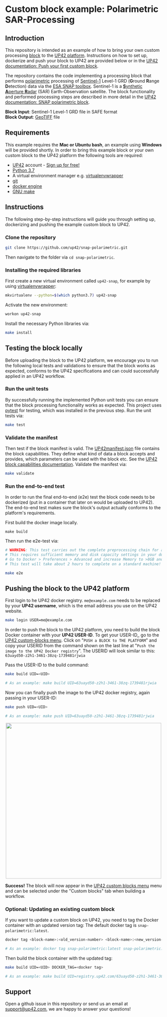 # Custom block example: Polarimetric SAR-Processing
## Introduction

This repository is intended as an example of how to bring your own custom processing
[block](https://docs.up42.com/getting-started/core-concepts.html#blocks) to the [UP42 platform](https://up42.com). 
Instructions on how to set up, dockerize and push your block to UP42 are provided below or in the 
[UP42 documentation: Push your first custom block](https://docs.up42.com/getting-started/first-custom-block.html#).

The repository contains the code implementing a processing block that performs 
[polarimetric](https://en.wikipedia.org/wiki/Polarimetry) processing of 
[Sentinel-1](https://earth.esa.int/web/guest/missions/esa-operational-eo-missions/sentinel-1) Level-1 GRD 
(**G**round **R**ange **D**etection) data via the [ESA SNAP toolbox](http://step.esa.int/main/toolboxes/snap/). 
Sentinel-1 is a [**S**ynthetic **A**perture **R**adar](https://www.sandia.gov/radar/what_is_sar/index.html) (SAR) 
Earth-Observation satellite. The block functionality and performed processing steps are described in more detail in 
the [UP42 documentation: SNAP polarimetric block](https://docs.up42.com/up42-blocks/processing/snap-polarimetric.html).

**Block Input**: Sentinel-1 Level-1 GRD file in SAFE format   
**Block Output**: [GeoTIFF](https://en.wikipedia.org/wiki/GeoTIFF) file


## Requirements

This example requires the **Mac or Ubuntu bash**, an example using **Windows** will be provided shortly.
In order to bring this example block or your own custom block to the UP42 platform the following tools are required:


 - [UP42](https://up42.com) account -  [Sign up for free!]((https://up42.com))
 - [Python 3.7](https://python.org/downloads)
 - A virtual environment manager e.g. [virtualenvwrapper](https://virtualenvwrapper.readthedocs.io/en/latest/)
 - [git](https://git-scm.com/)
 - [docker engine](https://docs.docker.com/engine/)
 - [GNU make](https://www.gnu.org/software/make/)
 
 
## Instructions

The following step-by-step instructions will guide you through setting up, dockerizing and pushing the example custom 
block to UP42.

### Clone the repository

```bash
git clone https://github.com/up42/snap-polarimetric.git
```

Then navigate to the folder via `cd snap-polarimetric`.

### Installing the required libraries

First create a new virtual environment called `up42-snap`, for example by using 
[virtualenvwrapper](https://virtualenvwrapper.readthedocs.io/en/latest/):

```bash
mkvirtualenv --python=$(which python3.7) up42-snap
```

Activate the new environment:

```bash
workon up42-snap
```

Install the necessary Python libraries via:

```bash
make install
```

## Testing the block locally

Before uploading the block to the UP42 platform, we encourage you to run the following local tests and validations to 
ensure that the block works as expected, conforms to the UP42 specifications and can could successfully applied in an 
UP42 workflow.

### Run the unit tests

By successfully running the implemented Python unit tests you can ensure that the block processing functionality works 
as expected. This project uses [pytest](https://docs.pytest.org/en/latest/) for testing, which was installed in 
the previous step. Run the unit tests via:

```bash
make test
```

### Validate the manifest

Then test if the block manifest is valid. The 
[UP42manifest.json](https://github.com/up42/snap-polarimetric/blob/master/blocks/snap-polarimetric/UP42Manifest.json)
file contains the block capabilities. They define what kind of data a block accepts and provides, which parameters 
can be used with the block etc. See the 
[UP42 block capabilities documentation](https://docs.up42.com/reference/capabilities.html?highlight=capabilities). 
Validate the manifest via:

```bash
make validate
```

### Run the end-to-end test

In order to run the final end-to-end (e2e) test the block code needs to be dockerized (put in a container that later on
would be uploaded to UP42). The end-to-end test makes sure the block's output actually conforms to the platform's 
requirements. 

First build the docker image locally.

```
make build
```

Then run the e2e-test via:

```bash
# WARNING: This test carries out the complete preprocessing chain for a full Sentinel-1 image. 
# This requires sufficient memory and disk capacity settings in your docker setup. 
# Go to Docker > Preferences > Advanced and increase Memory to >8GB and Swap to >2GB. 
# This test will take about 2 hours to complete on a standard machine! Please be patient.

make e2e
```


## Pushing the block to the UP42 platform

First login to he UP42 docker registry. `me@example.com` needs to be replaced by your **UP42 username**, 
which is the email address you use on the UP42 website.

```bash
make login USER=me@example.com
```

In order to push the block to the UP42 platform, you need to build the block Docker container with your 
**UP42 USER-ID**. To get your USER-ID‚, go to the [UP42 custom-blocks menu](https://console.up42.com/custom-blocks). 
Click on "`PUSH a BLOCK to THE PLATFORM`" and copy your USERID from the command shown on the last line at 
"`Push the image to the UP42 Docker registry`". The USERID will look similar to this: 
`63uayd50-z2h1-3461-38zq-1739481rjwia`

Pass the USER-ID to the build command: 
```bash
make build UID=<UID>

# As an example: make build UID=63uayd50-z2h1-3461-38zq-1739481rjwia
```

Now you can finally push the image to the UP42 docker registry, again passing in your USER-ID:

```bash
make push UID=<UID>

# As an example: make push UID=63uayd50-z2h1-3461-38zq-1739481rjwia
```

<p align="center">
  <img width="500" src="figures/custom_block_successfully_uploaded.jpg">
</p>

**Success!** The block will now appear in the [UP42 custom blocks menu](https://console.up42.com/custom-blocks/) menu 
and can be selected under the "Custom blocks" tab when building a workflow.


### Optional: Updating an existing custom block

If you want to update a custom block on UP42, you need to tag the Docker container with an updated version tag:
The default docker tag is `snap-polarimetric:latest`.

```bash
docker tag <block-name>:<old_version-number> <block-name>:<new_version-number> 

# As an example: docker tag snap-polarimetric:latest snap-polarimetric:1.0
```

Then build the block container with the updated tag:

```bash
make build UID=<UID> DOCKER_TAG=<docker tag>

# As an example: make build UID=registry.up42.com/63uayd50-z2h1-3461-38zq-1739481rjwia DOCKER_TAG=snap-polarimetric:1.0
```


## Support

Open a github issue in this repository or send us an email at [support@up42.com](mailto:support@up42.com), 
we are happy to answer your questions!
